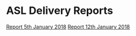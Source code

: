 # ASL Delivery Reports

[Report 5th January 2018](report05012018.md)
[Report 12th January 2018](report12t12012018.md)
